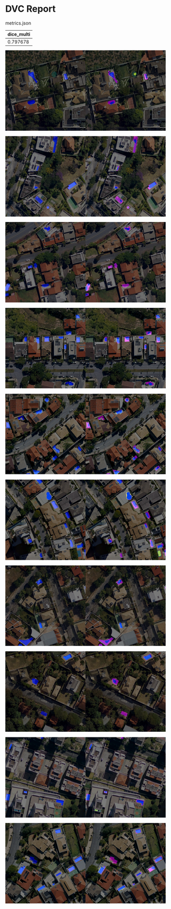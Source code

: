 # DVC Report

metrics.json

|   dice_multi |
|--------------|
|     0.797678 |

![REGION_1-24_1024_2048_2048_3072.png](plots/images/REGION_1-24_1024_2048_2048_3072.png)

![REGION_2-4_1136_2160_2816_3840.png](plots/images/REGION_2-4_1136_2160_2816_3840.png)

![REGION_3-8_0_1024_2816_3840.png](plots/images/REGION_3-8_0_1024_2816_3840.png)

![REGION_4-12_1024_2048_0_1024.png](plots/images/REGION_4-12_1024_2048_0_1024.png)

![REGION_4-12_1024_2048_2048_3072.png](plots/images/REGION_4-12_1024_2048_2048_3072.png)

![REGION_4-22_1136_2160_2048_3072.png](plots/images/REGION_4-22_1136_2160_2048_3072.png)

![REGION_6-13_0_1024_1024_2048.png](plots/images/REGION_6-13_0_1024_1024_2048.png)

![REGION_6-20_1024_2048_1024_2048.png](plots/images/REGION_6-20_1024_2048_1024_2048.png)

![REGION_7-3_1024_2048_0_1024.png](plots/images/REGION_7-3_1024_2048_0_1024.png)

![REGION_8-24_1136_2160_1024_2048.png](plots/images/REGION_8-24_1136_2160_1024_2048.png)
